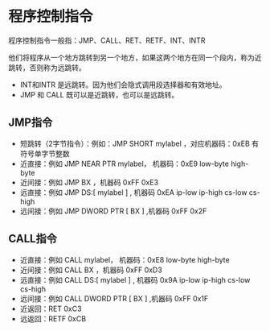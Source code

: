 # 程序控制指令

程序控制指令一般指：JMP、CALL、RET、RETF、INT、INTR

他们将程序从一个地方跳转到另一个地方，如果这两个地方在同一个段内，称为近跳转，否则称为远跳转。

- INT和INTR 是远跳转。因为他们会隐式调用段选择器和有效地址。
- JMP 和 CALL 既可以是近跳转，也可以是远跳转。


## JMP指令

- 短跳转（2字节指令）：例如：JMP SHORT mylabel  ，对应机器码：0xEB 有符号单字节整数
- 近直接：例如 JMP NEAR PTR mylabel， 机器码：0xE9 low-byte high-byte
- 近间接：例如 JMP BX ，机器码 0xFF 0xE3
- 远直接：例如 JMP DS:[ mylabel ] , 机器码 0xEA ip-low ip-high cs-low cs-high
- 远间接：例如 JMP DWORD PTR [ BX ] ,机器码 0xFF 0x2F


## CALL指令

- 近直接：例如 CALL mylabel， 机器码：0xE8 low-byte high-byte
- 近间接：例如 CALL BX ，机器码 0xFF 0xD3
- 远直接：例如 CALL DS:[ mylabel ] , 机器码 0x9A ip-low ip-high cs-low cs-high
- 远间接：例如 CALL DWORD PTR [ BX ] ,机器码 0xFF 0x1F
- 近返回：RET 0xC3
- 远返回：RETF 0xCB



